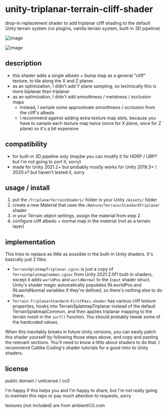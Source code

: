 # unity-triplanar-terrain-cliff-shader
drop-in replacement shader to add triplanar cliff shading to the default Unity terrain system (no plugins, vanilla terrain system, built-in 3D pipeline)

![image](https://user-images.githubusercontent.com/2285943/138999651-01563359-2f23-4b0a-8cc5-0dfe9cff2481.png)

![image](https://user-images.githubusercontent.com/2285943/138999685-e38c4270-0276-45c8-a0c8-3bda808e7b24.png)

## description
- this shader adds a single albedo + bump map as a general "cliff" texture, to tile along the X and Z planes
- as an optimization, I didn't add Y plane sampling, so technically this is more biplanar than triplanar
- as an optimization, I didn't add smoothness / metalness / occlusion maps
    - instead, I sample some approximate smoothness / occlusion from the cliff's albedo
    - I recommend against adding extra texture map slots, because you have to sample each texture map twice (once for X plane, once for Z plane) so it's a bit expensive

## compatibility
- for built-in 3D pipeline only (maybe you can modify it for HDRP / URP? but I'm not going to port it, sorry)
- made for Unity 2021.2+ but probably mostly works for Unity 2019.3+ / 2020.x? but haven't tested it, sorry

## usage / install
1. put the `/TriplanarTerrainShaders/` folder in your Unity `/Assets/` folder
2. create a new Material that uses the `/Nature/Terrain/StandardTriplanar` shader
3. in your Terrain object settings, assign the material from step 2
4. configure cliff albedo + normal map in the material (not as a terrain layer)

## implementation

This tries to replace as little as possible in the built-in Unity shaders. It's basically just 2 files:

- `TerrainSplatmapTriplanar.cginc` is just a copy of `TerrainSplatmapCommon.cginc` from Unity 2021.2.0f1 built-in shaders, except it adds `worldPos` and `worldNormal` to the `Input` shader struct. Unity's shader magic automatically populates IN.worldPos and IN.worldNormal variables if they're defined, so there's nothing else to do there.
- `Terrain-TriplanarStandard-FirstPass.shader` has various cliff texture properties, hooks into TerrainSplatmapTriplanar instead of the default TerrainSplatmapCommon, and then applies triplanar mapping to the terrain mesh in the `surf()` function. You should probably tweak some of the hardcoded values.

When this inevitably breaks in future Unity versions, you can easily patch this shader yourself by following those steps above, and copy and pasting the relevant sections. You'll need to know a little about shaders to do that. I recommend Catlike Coding's shader tutorials for a good intro to Unity shaders.

## license
public domain / unlicense / cc0

I'm happy if this helps you and I'm happy to share, but I'm not really going to maintain this repo or pay much attention to requests, sorry

textures (not included) are from ambientCG.com
